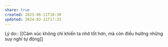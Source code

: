 ```yaml
---
share: true
created: 2023-06-11T10:30
updated: 2024-02-11T17:33
---
```

Lý do:: [[Cảm xúc không chỉ khiến ta nhớ tốt hơn, mà còn điều hướng những suy nghĩ tự động]]
